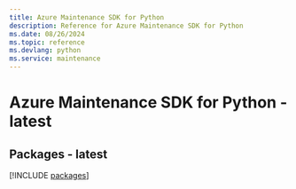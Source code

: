 ```yaml
---
title: Azure Maintenance SDK for Python
description: Reference for Azure Maintenance SDK for Python
ms.date: 08/26/2024
ms.topic: reference
ms.devlang: python
ms.service: maintenance
---
```

# Azure Maintenance SDK for Python - latest
## Packages - latest
[!INCLUDE [packages](maintenance-index.md)]